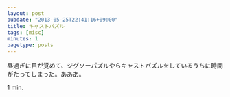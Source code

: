 ```yaml
---
layout: post
pubdate: "2013-05-25T22:41:16+09:00"
title: キャストパズル
tags: [misc]
minutes: 1
pagetype: posts
---
```

昼過ぎに目が覚めて、ジグソーパズルやらキャストパズルをしているうちに時間がたってしまった。あああ。

1 min.
